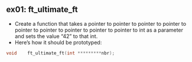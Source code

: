 ## ex01: ft_ultimate_ft ##

- Create a function that takes a pointer to pointer to pointer to pointer to pointer to pointer to pointer to pointer to pointer to int as a parameter and sets the value “42” to that int.
- Here’s how it should be prototyped:

```c
void	ft_ultimate_ft(int *********nbr);
